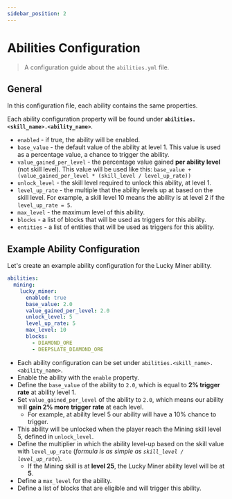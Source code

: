 ```yaml
---
sidebar_position: 2
---
```


# Abilities Configuration

> A configuration guide about the `abilities.yml` file.

## General

In this configuration file, each ability contains the same properties.

Each ability configuration property will be found under **`abilities.<skill_name>.<ability_name>`**.

- `enabled` - if true, the ability will be enabled.
- `base_value` - the default value of the ability at level 1. This value is used as a percentage value, a chance to trigger the ability.
- `value_gained_per_level` - the percentage value gained **per ability level** (not skill level). This value will be used like this: `base_value + (value_gained_per_level * (skill_level / level_up_rate))`
- `unlock_level` - the skill level required to unlock this ability, at level 1.
- `level_up_rate` - the multiple that the ability levels up at based on the skill level. For example, a skill level 10 means the ability is at level 2 if the `level_up_rate = 5`.
- `max_level` - the maximum level of this ability.
- `blocks` - a list of blocks that will be used as triggers for this ability.
- `entities` - a list of entities that will be used as triggers for this ability.

## Example Ability Configuration

Let's create an example ability configuration for the Lucky Miner ability.

```yml
abilities:
  mining:
    lucky_miner:
      enabled: true
      base_value: 2.0
      value_gained_per_level: 2.0
      unlock_level: 5
      level_up_rate: 5
      max_level: 10
      blocks:
        - DIAMOND_ORE
        - DEEPSLATE_DIAMOND_ORE
```

- Each ability configuration can be set under `abilities.<skill_name>.<ability_name>`.
- Enable the ability with the `enable` property.
- Define the `base_value` of the ability to `2.0`, which is equal to **2% trigger rate** at ability level 1.
- Set `value_gained_per_level` of the ability to `2.0`, which means our ability will **gain 2% more trigger rate** at each level.
  - For example, at ability level 5 our ability will have a 10% chance to trigger.
- This ability will be unlocked when the player reach the Mining skill level 5, defined in `unlock_level`.
- Define the multiplier in which the ability level-up based on the skill value with `level_up_rate` (_formula is as simple as `skill_level / level_up_rate`_).
  - If the Mining skill is at **level 25**, the Lucky Miner ability level will be at **5**.
- Define a `max_level` for the ability.
- Define a list of blocks that are eligible and will trigger this ability.
